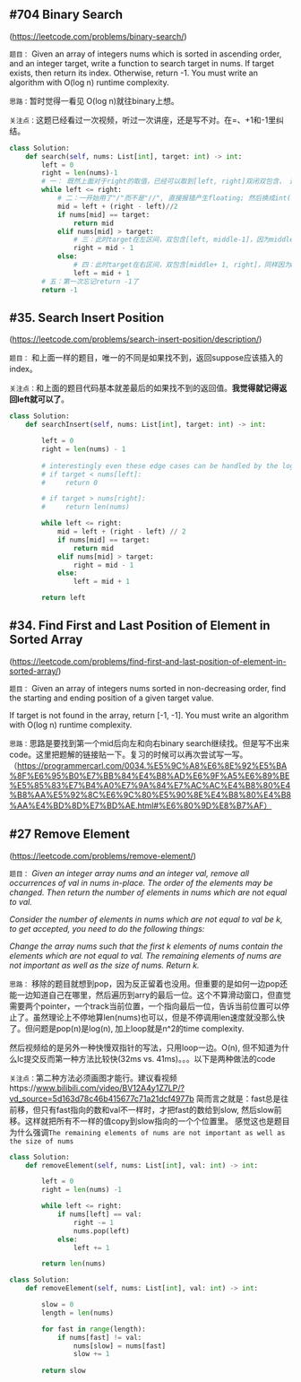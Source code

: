 ## #704 Binary Search 
(https://leetcode.com/problems/binary-search/)

`题目：`
Given an array of integers nums which is sorted in ascending order, and an integer target, write a function to search target in nums. If target exists, then return its index. Otherwise, return -1.
You must write an algorithm with O(log n) runtime complexity.

`思路：`暂时觉得一看见 O(log n)就往binary上想。

`关注点：`这题已经看过一次视频，听过一次讲座，还是写不对。在=、+1和-1里纠结。 

```python
class Solution:
    def search(self, nums: List[int], target: int) -> int:
        left = 0
        right = len(nums)-1  
        # 一： 既然上面对于right的取值，已经可以取到[left, right]双闭双包含， 这里就应该加等号。可以想到特殊情况如只有1个number，两个index必然重合
        while left <= right:
            # 二：一开始用了"/"而不是"//", 直接报错产生floating; 然后换成int(), 最后换成答案里的//。这个两个应该都是向下取整，结果是一样的。
            mid = left + (right - left)//2
            if nums[mid] == target:
                return mid
            elif nums[mid] > target:
                # 三：此时target在左区间，双包含[left, middle-1]，因为middle已经看过了，直接看到middle左边一个数就可以了。 
                right = mid - 1 
            else:
                # 四：此时target在右区间，双包含[middle+ 1, right]，同样因为middle已经看过了，直接看到middle右边一个数就可以了。
                left = mid + 1
        # 五：第一次忘记return -1了
        return -1
```
## #35. Search Insert Position
(https://leetcode.com/problems/search-insert-position/description/)

`题目：`
和上面一样的题目，唯一的不同是如果找不到，返回suppose应该插入的index。

`关注点：`和上面的题目代码基本就差最后的如果找不到的返回值。**我觉得就记得返回left就可以了**。

```python
class Solution:
    def searchInsert(self, nums: List[int], target: int) -> int:

        left = 0
        right = len(nums) - 1
        
        # interestingly even these edge cases can be handled by the logic below which returns left
        # if target < nums[left]:
        #     return 0

        # if target > nums[right]:
        #     return len(nums)

        while left <= right: 
            mid = left + (right - left) // 2
            if nums[mid] == target: 
                return mid
            elif nums[mid] > target:
                right = mid - 1
            else:
                left = mid + 1

        return left
```
## #34. Find First and Last Position of Element in Sorted Array
(https://leetcode.com/problems/find-first-and-last-position-of-element-in-sorted-array/)

`题目：`
Given an array of integers nums sorted in non-decreasing order, find the starting and ending position of a given target value.

If target is not found in the array, return [-1, -1]. You must write an algorithm with O(log n) runtime complexity.


`思路：`思路是要找到第一个mid后向左和向右binary search继续找。但是写不出来code。这里把题解的链接贴一下。复习的时候可以再次尝试写一写。
（https://programmercarl.com/0034.%E5%9C%A8%E6%8E%92%E5%BA%8F%E6%95%B0%E7%BB%84%E4%B8%AD%E6%9F%A5%E6%89%BE%E5%85%83%E7%B4%A0%E7%9A%84%E7%AC%AC%E4%B8%80%E4%B8%AA%E5%92%8C%E6%9C%80%E5%90%8E%E4%B8%80%E4%B8%AA%E4%BD%8D%E7%BD%AE.html#%E6%80%9D%E8%B7%AF）


## #27 Remove Element 
(https://leetcode.com/problems/remove-element/)

`题目：`
_Given an integer array nums and an integer val, remove all occurrences of val in nums in-place. The order of the elements may be changed. Then return the number of elements in nums which are not equal to val._

_Consider the number of elements in nums which are not equal to val be k, to get accepted, you need to do the following things:_

_Change the array nums such that the first k elements of nums contain the elements which are not equal to val. The remaining elements of nums are not important as well as the size of nums.
Return k._

`思路：` 移除的题目就想到pop，因为反正留着也没用。但重要的是如何一边pop还能一边知道自己在哪里，然后遍历到arry的最后一位。这个不算滑动窗口，但直觉需要两个pointer，一个track当前位置，一个指向最后一位，告诉当前位置可以停止了。虽然理论上不停地算len(nums)也可以，但是不停调用len速度就没那么快了。但问题是pop(n)是log(n), 加上loop就是n^2的time complexity. 

然后视频给的是另外一种快慢双指针的写法，只用loop一边。O(n), 但不知道为什么lc提交反而第一种方法比较快(32ms vs. 41ms)。。。以下是两种做法的code


`关注点：`第二种方法必须画图才能行。建议看视频https://www.bilibili.com/video/BV12A4y1Z7LP/?vd_source=5d163d78c46b415677c71a21dcf4977b
简而言之就是：fast总是往前移，但只有fast指向的数和val不一样时，才把fast的数给到slow, 然后slow前移。这样就把所有不一样的值copy到slow指向的一个个位置里。
感觉这也是题目为什么强调`The remaining elements of nums are not important as well as the size of nums`

```python
class Solution:
    def removeElement(self, nums: List[int], val: int) -> int:

        left = 0
        right = len(nums) -1 

        while left <= right:
            if nums[left] == val:
                right -= 1
                nums.pop(left)
            else:
                left += 1

        return len(nums)
```

```python
class Solution:
    def removeElement(self, nums: List[int], val: int) -> int:

        slow = 0
        length = len(nums)

        for fast in range(length):
            if nums[fast] != val:
                nums[slow] = nums[fast]
                slow += 1
        
        return slow
```
